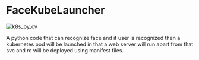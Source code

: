 # FaceKubeLauncher


![k8s_py_cv](https://github.com/Ddhruv-IOT/Python-K8S-OpenCV-Integration/assets/54676859/26622564-6391-4903-b8a3-e3df7448dd50)

A python code that can recognize face and if user is recognized then a kubernetes pod will be launched in that a web server will run apart from that svc and rc will be deployed using manifest files.




